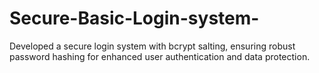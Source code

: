 # Secure-Basic-Login-system-
Developed a secure login system with bcrypt salting, ensuring robust password hashing for enhanced user authentication and data protection.
